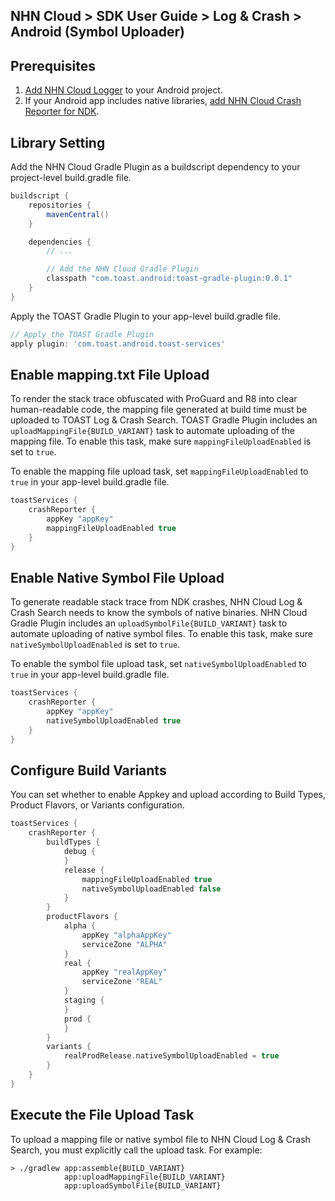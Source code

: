 ## NHN Cloud > SDK User Guide > Log & Crash > Android (Symbol Uploader)

## Prerequisites

1. [Add NHN Cloud Logger](https://nhncloud.com/zh/TOAST/zh/toast-sdk/log-collector-android/) to your Android project.
2. If your Android app includes native libraries, [add NHN Cloud Crash Reporter for NDK](https://nhncloud.com/zh/TOAST/zh/toast-sdk/log-collector-ndk/).

## Library Setting

Add the NHN Cloud Gradle Plugin as a buildscript dependency to your project-level build.gradle file.

```groovy
buildscript {
    repositories {
        mavenCentral()
    }

    dependencies {
        // ...

        // Add the NHN Cloud Gradle Plugin
        classpath "com.toast.android:toast-gradle-plugin:0.0.1"
    }
}
```

Apply the TOAST Gradle Plugin to your app-level build.gradle file.

```groovy
// Apply the TOAST Gradle Plugin
apply plugin: 'com.toast.android.toast-services'
```

## Enable mapping.txt File Upload

To render the stack trace obfuscated with ProGuard and R8 into clear human-readable code, the mapping file generated at build time must be uploaded to TOAST Log & Crash Search.
TOAST Gradle Plugin includes an `uploadMappingFile{BUILD_VARIANT}` task to automate uploading of the mapping file.  To enable this task, make sure `mappingFileUploadEnabled` is set to `true`.


To enable the mapping file upload task, set `mappingFileUploadEnabled` to `true` in your app-level build.gradle file.

```groovy
toastServices {
    crashReporter {
        appKey "appKey"
        mappingFileUploadEnabled true
    }
}
```

## Enable Native Symbol File Upload

To generate readable stack trace from NDK crashes, NHN Cloud Log & Crash Search needs to know the symbols of native binaries.
NHN Cloud Gradle Plugin includes an `uploadSymbolFile{BUILD_VARIANT}` task to automate uploading of native symbol files.
To enable this task, make sure `nativeSymbolUploadEnabled` is set to `true`.

To enable the symbol file upload task, set `nativeSymbolUploadEnabled` to `true` in your app-level build.gradle file.

```groovy
toastServices {
    crashReporter {
        appKey "appKey"
        nativeSymbolUploadEnabled true
    }
}
```

## Configure Build Variants

You can set whether to enable Appkey and upload according to Build Types, Product Flavors, or Variants configuration.

```groovy
toastServices {
    crashReporter {
        buildTypes {
            debug {
            }
            release {
                mappingFileUploadEnabled true
                nativeSymbolUploadEnabled false
            }
        }
        productFlavors {
            alpha {
                appKey "alphaAppKey"
                serviceZone "ALPHA"
            }
            real {
                appKey "realAppKey"
                serviceZone "REAL"
            }
            staging {
            }
            prod {
            }
        }
        variants {
            realProdRelease.nativeSymbolUploadEnabled = true
        }
    }
}
```

## Execute the File Upload Task

To upload a mapping file or native symbol file to NHN Cloud Log & Crash Search, you must explicitly call the upload task.
For example:

```
> ./gradlew app:assemble{BUILD_VARIANT}
            app:uploadMappingFile{BUILD_VARIANT}
            app:uploadSymbolFile{BUILD_VARIANT}
```
